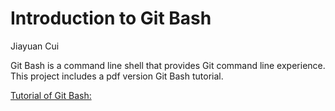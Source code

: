 # Introduction to Git Bash

Jiayuan Cui

Git Bash is a command line shell that provides Git command line experience. This project includes a pdf version Git Bash tutorial. 

[Tutorial of Git Bash:](https://github.com/JiayuanCui/EDAV/blob/master/Git%20Bash%20Tutorial.pdf) 

